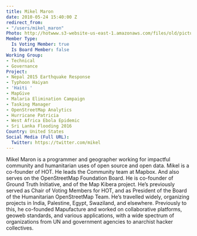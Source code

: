 ```yaml
---
title: Mikel Maron
date: 2010-05-24 15:40:00 Z
redirect_from:
- "/users/mikel_maron"
Photo: http://hotwww.s3-website-us-east-1.amazonaws.com/files/old/pictures/picture-3-1411582700.jpg
Member Type:
  Is Voting Member: true
  Is Board Member: false
Working Group:
- Technical
- Governance
Project:
- Nepal 2015 Earthquake Response
- Typhoon Haiyan
- 'Haiti '
- MapGive
- Malaria Elimination Campaign
- Tasking Manager
- OpenStreetMap Analytics
- Hurricane Patricia
- West Africa Ebola Epidemic
- Sri Lanka Flooding 2016
Country: United States
Social Media (Full URL):
  Twitter: https://twitter.com/mikel
---
```


<p>Mikel Maron is a programmer and geographer working for impactful community and humanitarian uses of open source and open data. Mikel is a co-founder of HOT. He leads the Community team at Mapbox. And also serves on the OpenStreetMap Foundation Board. He is co-founder of Ground Truth Initiative, and of the Map Kibera project. He’s previously served as Chair of Voting Members for HOT, and as President of the Board of the Humanitarian OpenStreetMap Team. He’s travelled widely, organizing projects in India, Palestine, Egypt, Swaziland, and elsewhere. Previously to this, he co-founded Mapufacture and worked on collaborative platforms, geoweb standards, and various applications, with a wide spectrum of organizations from UN and government agencies to anarchist hacker collectives.</p>
